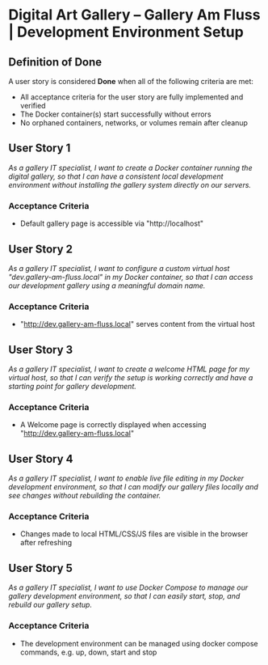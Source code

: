 # Digital Art Gallery – Gallery Am Fluss | Development Environment Setup

## Definition of Done
A user story is considered **Done** when all of the following criteria are met:

- All acceptance criteria for the user story are fully implemented and verified
- The Docker container(s) start successfully without errors
- No orphaned containers, networks, or volumes remain after cleanup

## User Story 1
*As a gallery IT specialist, I want to create a Docker container running the digital gallery, so that I can have a consistent local development environment without installing the gallery system directly on our servers.*

### Acceptance Criteria
- Default gallery page is accessible via "http://localhost"

## User Story 2
*As a gallery IT specialist, I want to configure a custom virtual host "dev.gallery-am-fluss.local" in my Docker container, so that I can access our development gallery using a meaningful domain name.*

### Acceptance Criteria
- "http://dev.gallery-am-fluss.local" serves content from the virtual host

## User Story 3
*As a gallery IT specialist, I want to create a welcome HTML page for my virtual host, so that I can verify the setup is working correctly and have a starting point for gallery development.*

### Acceptance Criteria
- A Welcome page is correctly displayed when accessing "http://dev.gallery-am-fluss.local"

## User Story 4
*As a gallery IT specialist, I want to enable live file editing in my Docker development environment, so that I can modify our gallery files locally and see changes without rebuilding the container.*

### Acceptance Criteria
- Changes made to local HTML/CSS/JS files are visible in the browser after refreshing

## User Story 5
*As a gallery IT specialist, I want to use Docker Compose to manage our gallery development environment, so that I can easily start, stop, and rebuild our gallery setup.*

### Acceptance Criteria
- The development environment can be managed using docker compose commands, e.g. up, down, start and stop